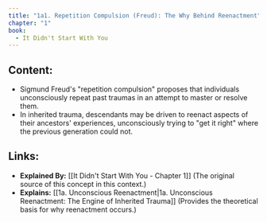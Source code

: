 ```yaml
---
title: "1a1. Repetition Compulsion (Freud): The Why Behind Reenactment"
chapter: "1"
book:
  - It Didn't Start With You
---
```

## Content:
- Sigmund Freud's "repetition compulsion" proposes that individuals unconsciously repeat past traumas in an attempt to master or resolve them. 
- In inherited trauma, descendants may be driven to reenact aspects of their ancestors' experiences, unconsciously trying to "get it right" where the previous generation could not.

## Links:
- **Explained By:** [[It Didn't Start With You - Chapter 1]] (The original source of this concept in this context.)
- **Explains:** [[1a. Unconscious Reenactment|1a. Unconscious Reenactment: The Engine of Inherited Trauma]] (Provides the theoretical basis for why reenactment occurs.)

